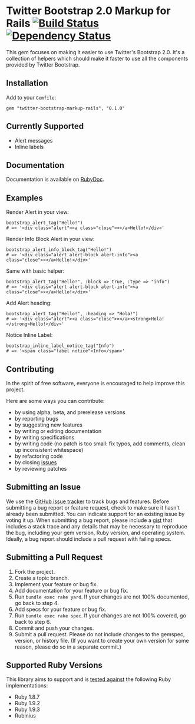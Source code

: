 Twitter Bootstrap 2.0 Markup for Rails [![Build Status](https://secure.travis-ci.org/pusewicz/twitter-bootstrap-markup-rails.png)](http://travis-ci.org/pusewicz/twitter-bootstrap-markup-rails) [![Dependency Status](https://gemnasium.com/pusewicz/twitter-bootstrap-markup-rails.png)](https://gemnasium.com/pusewicz/twitter-bootstrap-markup-rails)
===

This gem focuses on making it easier to use Twitter's Bootstrap 2.0. It's a collection of helpers which should make it faster to use all the components provided by Twitter Bootstrap.


Installation
---

Add to your `Gemfile`:

    gem "twitter-bootstrap-markup-rails", "0.1.0"
    
Currently Supported
---

* Alert messages
* Inline labels

Documentation
---

Documentation is available on [RubyDoc](http://rubydoc.info/github/pusewicz/twitter-bootstrap-markup-rails).

Examples
---

Render Alert in your view:

    bootstrap_alert_tag("Hello!")
    # => '<div class="alert"><a class="close">×</a>Hello!</div>'

Render Info Block Alert in your view:

    bootstrap_alert_info_block_tag("Hello!")
    # => '<div class="alert alert-block alert-info"><a class="close">×</a>Hello!</div>'

Same with basic helper:

    bootstrap_alert_tag("Hello!", :block => true, :type => "info")
    # => '<div class="alert alert-block alert-info"><a class="close">×</a>Hello!</div>'

Add Alert heading:

    bootstrap_alert_tag("Hello!", :heading => "Hola!")
    # => '<div class="alert"><a class="close">×</a><strong>Hola!</strong>Hello!</div>'

Notice Inline Label:

    bootstrap_inline_label_notice_tag("Info")
    # => '<span class="label notice">Info</span>'

Contributing
---

In the spirit of free software, everyone is encouraged to help improve this project.

Here are some ways you can contribute:

* by using alpha, beta, and prerelease versions
* by reporting bugs
* by suggesting new features
* by writing or editing documentation
* by writing specifications
* by writing code (no patch is too small: fix typos, add comments, clean up inconsistent whitespace)
* by refactoring code
* by closing [issues](https://github.com/pusewicz/twitter-bootstrap-markup-rails/issues)
* by reviewing patches

Submitting an Issue
---

We use the [GitHub issue tracker](https://github.com/pusewicz/twitter-bootstrap-markup-rails/issues) to track bugs and features. Before submitting a bug report or feature request, check to make sure it hasn't already been submitted. You can indicate support for an existing issue by voting it up. When submitting a bug report, please include a [gist](https://gist.github.com/) that includes a stack trace and any details that may be necessary to reproduce the bug, including your gem version, Ruby version, and operating system. Ideally, a bug report should include a pull request with failing specs.

Submitting a Pull Request
---

1. Fork the project.
2. Create a topic branch.
3. Implement your feature or bug fix.
4. Add documentation for your feature or bug fix.
5. Run `bundle exec rake yard`. If your changes are not 100% documented, go back to step 4.
6. Add specs for your feature or bug fix.
7. Run `bundle exec rake spec`. If your changes are not 100% covered, go back to step 6.
8. Commit and push your changes.
9. Submit a pull request. Please do not include changes to the gemspec, version, or history file. (If you want to create your own version for some reason, please do so in a separate commit.)

Supported Ruby Versions
---

This library aims to support and is [tested against](http://travis-ci.org/pusewicz/twitter-bootstrap-markup-rails) the following Ruby implementations:

* Ruby 1.8.7
* Ruby 1.9.2
* Ruby 1.9.3
* Rubinius
